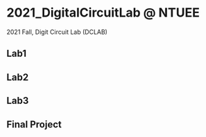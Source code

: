 # 2021_DigitalCircuitLab @ NTUEE
2021 Fall, Digit Circuit Lab (DCLAB)

## Lab1

## Lab2

## Lab3

## Final Project
